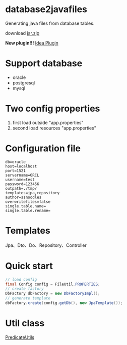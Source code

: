 # database2javafiles
Generating java files from database tables.

download [jar.zip](https://github.com/SShnoodles/database2javafiles/releases)

**New plugin!!!** [Idea Plugin](https://github.com/SShnoodles/db2j-idea-plugin)

# Support database
- oracle
- postgresql
- mysql

# Two config properties
1. first load outside "app.properties"
2. second load resources "app.properties"

# Configuration file
```
db=oracle
host=localhost
port=1521
servername=ORCL
username=test
password=123456
outpath=./tmp/
templates=jpa,repository
author=ssnoodles
overwritefiles=false
single.table.name=
single.table.rename=
```

# Templates
Jpa、Dto、Do、Repository、Controller

# Quick start
```java
// load config
final Config config = FileUtil.PROPERTIES;
// create factory
DbFactory dbFactory = new DbFactoryImpl();
// generate template
dbFactory.create(config.getDb(), new JpaTemplate());
```

# Util class
[PredicateUtils](code.md)